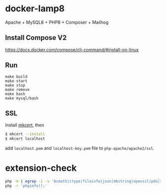 # docker-lamp8

Apache + MySQL8 + PHP8 + Composer + Mailhog

## Install Compose V2

https://docs.docker.com/compose/cli-command/#install-on-linux

## Run

```
make build
make start
make stop
make remove
make bash
make mysql/bash
```

## SSL

Install [mkcert](https://github.com/FiloSottile/mkcert), then

```sh
$ mkcert --install
$ mkcert localhost
```

add `localhost.pem` and `localhost-key.pem` file to `php-apache/apache2/ssl`.

# extension-check

```sh
php -m | egrep -i -v 'bcmath|ctype|fileinfo|json|mbstring|openssl|pdo|tokenizer|xml'
php -r 'phpinfo();'
```
